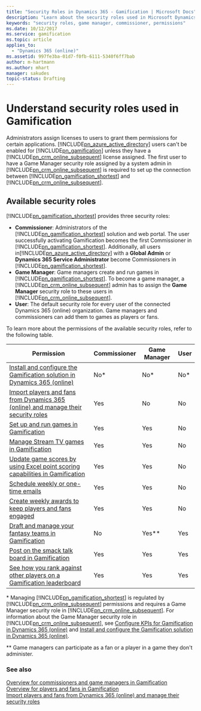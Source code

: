 ```yaml
---
title: "Security Roles in Dynamics 365 - Gamification | Microsoft Docs"
description: "Learn about the security roles used in Microsoft Dynamics 365 – Gamification."
keywords: "security roles, game manager, commissioner, permissions"
ms.date: 10/12/2017
ms.service: gamification
ms.topic: article
applies_to:
  - "Dynamics 365 (online)"
ms.assetid: 997fe3ba-01d7-f0fb-6111-5340f6ff7bab
author: m-hartmann
ms.author: mhart
manager: sakudes
topic-status: Drafting
---
```


# Understand security roles used in Gamification

Administrators assign licenses to users to grant them permissions for certain applications. [!INCLUDE[pn_azure_active_directory](../includes/pn-azure-active-directory.md)] users can't be enabled for [!INCLUDE[pn_gamification](../includes/pn-gamification.md)] unless they have a [!INCLUDE[pn_crm_online_subsequent](../includes/pn-crm-online-shortest.md)] license assigned. The first user to have a Game Manager security role assigned by a system admin in [!INCLUDE[pn_crm_online_subsequent](../includes/pn-crm-online-shortest.md)] is required to set up the connection between [!INCLUDE[pn_gamification_shortest](../includes/pn-gamification-shortest.md)] and [!INCLUDE[pn_crm_online_subsequent](../includes/pn-crm-online-shortest.md)].

[comment]: <> (Check if first Game manager activate flow is still accurate.)

  
## Available security roles

[!INCLUDE[pn_gamification_shortest](../includes/pn-gamification-shortest.md)] provides three security roles: 
- **Commissioner**: Administrators of the [!INCLUDE[pn_gamification_shortest](../includes/pn-gamification-shortest.md)] solution and web portal. The user successfully activating Gamification becomes the first Commissioner in [!INCLUDE[pn_gamification_shortest](../includes/pn-gamification-shortest.md)]. Additionally, all users in[!INCLUDE[pn_azure_active_directory](../includes/pn-azure-active-directory.md)] with a **Global Admin** or **Dynamics 365 Service Administrator** become Commissioners in [!INCLUDE[pn_gamification_shortest](../includes/pn-gamification-shortest.md)].
- **Game Manager**: Game managers create and run games in [!INCLUDE[pn_gamification_shortest](../includes/pn-gamification-shortest.md)]. To become a game manager, a [!INCLUDE[pn_crm_online_subsequent](../includes/pn-crm-online-shortest.md)] admin has to assign the **Game Manager** security role to these users in [!INCLUDE[pn_crm_online_subsequent](../includes/pn-crm-online-shortest.md)].
- **User**: The default security role for every user of the connected Dynamics 365 (online) organization. Game managers and commissioners can add them to games as players or fans.

[comment]: <> (Add link to change security roles in D365)

To learn more about the permissions of the available security roles, refer to the following table.  
  
|Permission|Commissioner|Game Manager|User|  
|----------------|------------------|------------------|----------|  
|[Install and configure the Gamification solution in Dynamics 365 (online)](manage-gamification-in-dynamics-365-online.md)|No*|No*|No*|  
|[Import players and fans from Dynamics 365 (online) and manage their security roles](manage-players-fans.md)|Yes|No|No|  
|[Set up and run games in Gamification](run-games.md)|Yes|Yes|No|  
|[Manage Stream TV games in Gamification](configure-view-tvs.md)|Yes|Yes|No|  
|[Update game scores by using Excel point scoring capabilities in Gamification](update-scores-using-excel-point-scoring.md)|Yes|Yes|No|  
|[Schedule weekly or one-time emails](schedule-weekly-one-time-emails.md)|Yes|Yes|No|  
|[Create weekly awards to keep players and fans engaged](define-weekly-awards.md)|Yes|Yes|No|  
|[Draft and manage your fantasy teams in Gamification](manage-fantasy-team.md)|No|Yes**|Yes|  
|[Post on the smack talk board in Gamification](smack-talk-post.md)|Yes|Yes|Yes|  
|[See how you rank against other players on a Gamification leaderboard](view-leaderboard.md)|Yes|Yes|Yes|  
  
 \* Managing [!INCLUDE[pn_gamification_shortest](../includes/pn-gamification-shortest.md)] is regulated by [!INCLUDE[pn_crm_online_subsequent](../includes/pn-crm-online-shortest.md)] permissions and requires a Game Manager security role in [!INCLUDE[pn_crm_online_subsequent](../includes/pn-crm-online-shortest.md)].  For information about the Game Manager security role in [!INCLUDE[pn_crm_online_subsequent](../includes/pn-crm-online-shortest.md)], see [Configure KPIs for Gamification in Dynamics 365 (online)](configure-kpis.md) and [Install and configure the Gamification solution in Dynamics 365 (online)](manage-gamification-in-dynamics-365-online.md).  
  
 \** Game managers can participate as a fan or a player in a game they don't administer.  
  
### See also

 [Overview for commissioners and game managers in Gamification](for-commissioners-game-managers.md)   
 [Overview for players and fans in Gamification](for-players-fans.md)   
 [Import players and fans from Dynamics 365 (online) and manage their security roles](manage-players-fans.md)